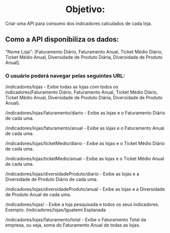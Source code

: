 <h1 style="text-align: center">Objetivo:</h1>

<p>Criar uma API para consumo dos indicadores calculados de cada loja.</p>

<h2>Como a API disponibiliza os dados:</h2> 
<p>"Nome Loja": [Faturamento Diário, Faturamento Anual, Ticket Médio Diário, Ticket Médio Anual, Diversidade de Produto Diária, Diversidade de Produto Anual].</p> 

<h3>O usuário poderá navegar pelas seguintes URL:</h3>

<p>/indicadores/lojas - Exibe todas as lojas com todos os indicadores(Faturamento Diário, Faturamento Anual, Ticket Médio Diário, Ticket Médio Anual, Diversidade de Produto Diária, Diversidade de Produto Anual).</p>

<p>/indicadores/lojas/faturamento/diario - Exibe as lojas e o Faturamento Diário de cada uma.</p>

<p>/indicadores/lojas/faturamento/anual -  Exibe as lojas e o Faturamento Anual de cada uma.</p>

<p>/indicadores/lojas/ticketMedio/diario -  Exibe as lojas e o Ticket Médio Diário de cada uma.</p>

<p>/indicadores/lojas/ticketMedio/anual -  Exibe as lojas e o Ticket Médio Anual de cada uma.</p>

<p>/indicadores/lojas/diversidadeProduto/diario - Exibe as lojas e a Diversidade de Produto Diário de cada uma.</p>

<p>/indicadores/lojas/diversidadeProduto/anual - Exibe as lojas e a Diversidade de Produto Anual de cada uma.</p>

<p>/indicadores/lojas/<Pesquisar Loja> -  Exibe a loja pesquisada e todos os seus indicadores.
Exemplo: /indicadores/lojas/Iguatemi Esplanada</p>


<p>/indicadores/lojas/faturamento/total - Exibe o Faturamento Total da empresa, ou seja, soma do Faturamento Anual de todas as lojas.</p>
